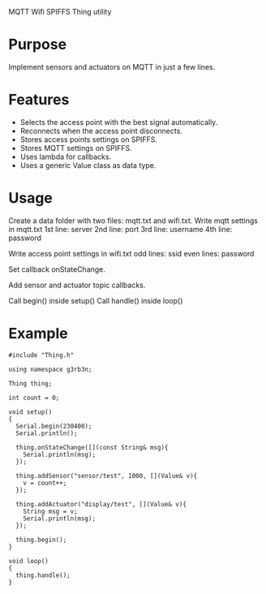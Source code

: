 MQTT Wifi SPIFFS Thing utility

# Purpose #
Implement sensors and actuators on MQTT in just a few lines.

# Features #
- Selects the access point with the best signal automatically.
- Reconnects when the access point disconnects.
- Stores access points settings on SPIFFS.
- Stores MQTT settings on SPIFFS.
- Uses lambda for callbacks.
- Uses a generic Value class as data type.

# Usage #
Create a data folder with two files: mqtt.txt and wifi.txt.
Write mqtt settings in mqtt.txt
1st line: server
2nd line: port
3rd line: username
4th line: password

Write access point settings in wifi.txt
odd lines: ssid
even lines: password

Set callback onStateChange.

Add sensor and actuator topic callbacks.

Call begin() inside setup()
Call handle() inside loop()

# Example #
```
#include "Thing.h"

using namespace g3rb3n;

Thing thing;

int count = 0;

void setup()
{
  Serial.begin(230400);
  Serial.println();
  
  thing.onStateChange([](const String& msg){
    Serial.println(msg);
  });
  
  thing.addSensor("sensor/test", 1000, [](Value& v){
    v = count++;
  });
  
  thing.addActuator("display/test", [](Value& v){
    String msg = v; 
    Serial.println(msg);
  });
  
  thing.begin();
}

void loop()
{
  thing.handle();
}
```
